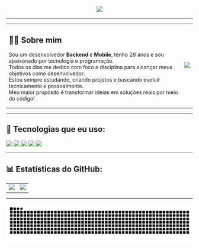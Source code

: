 <!-- Título animado -->
<p align="center">
  <a href="https://git.io/typing-svg">
    <img src="https://readme-typing-svg.herokuapp.com?color=00FFB3&size=28&rigth=true&vCenter=true&width=1000&lines=Olá,+eu+sou+o+Adenilson+Silva!+👋;Seja+bem-vindo+ao+meu+perfil!" />
  </a>
</p>

---

<!-- Sobre mim e GIF lado a lado -->
<table>
  <tr>
    <td>
      <h2>👨‍💻 Sobre mim</h2>
      <p>
        Sou um desenvolvedor <strong>Backend</strong> e <strong>Mobile</strong>, tenho 28 anos e sou apaixonado por tecnologia e programação.<br />
        Todos os dias me dedico com foco e disciplina para alcançar meus objetivos como desenvolvedor.<br />
        Estou sempre estudando, criando projetos e buscando evoluir tecnicamente e pessoalmente.<br />
        Meu maior propósito é transformar ideias em soluções reais por meio do código!
      </p>
    </td>
    <td>
      <img height="160em" src="https://i.pinimg.com/originals/e8/f4/53/e8f453469a3ec97ecd354df465d73913.gif" />
    </td>
  </tr>
</table>

---

## 🚀 Tecnologias que eu uso:

<p align="left">
  <img height="40" src="https://cdn.jsdelivr.net/gh/devicons/devicon/icons/go/go-original.svg" />
  <img height="40" src="https://cdn.jsdelivr.net/gh/devicons/devicon/icons/javascript/javascript-original.svg" />
  <img height="40" src="https://cdn.jsdelivr.net/gh/devicons/devicon/icons/react/react-original.svg" />
  <img height="40" src="https://cdn.jsdelivr.net/gh/devicons/devicon/icons/firebase/firebase-plain.svg" />
<img height="40" src="https://raw.githubusercontent.com/styled-components/brand/master/styled-components.png" />

</p>


---

## 📊 Estatísticas do GitHub:

<table>
  <tr>
    <td>
      <img height="160em" src="https://github-readme-stats.vercel.app/api?username=Adenilson-Silva-Dev&show_icons=true&theme=radical&count_private=true" />
    </td>
    <td>
      <img height="160em" src="https://github-readme-stats.vercel.app/api/top-langs/?username=Adenilson-Silva-Dev&layout=compact&langs_count=6&theme=radical" />
    </td>
  
</table>

---

![snake gif](https://raw.githubusercontent.com/Adenilson-Silva-Dev/Adenilson-Silva-Dev/output/github-contribution-grid-snake-dark.svg)
